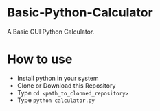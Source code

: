 # Basic-Python-Calculator
A Basic GUI Python Calculator.
# How to use
* Install python in your system
* Clone or Download this Repository
* Type `cd <path_to_clonned_repository>`
* Type `python calculator.py`
